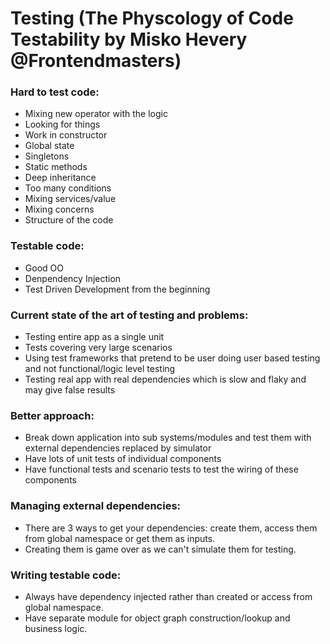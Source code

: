 # Testing (The Physcology of Code Testability by Misko Hevery @Frontendmasters)

### Hard to test code:
- Mixing new operator with the logic
- Looking for things
- Work in constructor
- Global state
- Singletons
- Static methods
- Deep inheritance
- Too many conditions
- Mixing services/value
- Mixing concerns
- Structure of the code

### Testable code:
- Good OO
- Denpendency Injection
- Test Driven Development from the beginning

### Current state of the art of testing and problems:
- Testing entire app as a single unit
- Tests covering very large scenarios
- Using test frameworks that pretend to be user doing user based testing and not functional/logic level testing
- Testing real app with real dependencies which is slow and flaky and may give false results

### Better approach:
- Break down application into sub systems/modules and test them with external dependencies replaced by simulator
- Have lots of unit tests of individual components
- Have functional tests and scenario tests to test the wiring of these components

### Managing external dependencies:
- There are 3 ways to get your dependencies: create them, access them from global namespace or get them as inputs.
- Creating them is game over as we can't simulate them for testing.


### Writing testable code:
- Always have dependency injected rather than created or access from global namespace.
- Have separate module for object graph construction/lookup and business logic.




